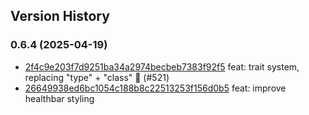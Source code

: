 ## Version History

### 0.6.4 (2025-04-19)

- [2f4c9e203f7d9251ba34a2974becbeb7383f92f5](2f4c9e2) feat: trait system, replacing "type" + "class" 💪 (#521)
- [26649938ed6bc1054c188b8c22513253f156d0b5](2664993) feat: improve healthbar styling
